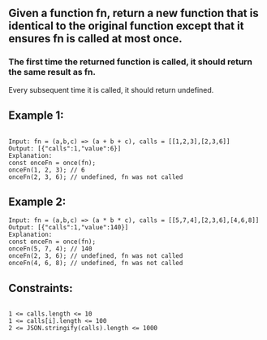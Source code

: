 ## Given a function fn, return a new function that is identical to the original function except that it ensures fn is called at most once.

### The first time the returned function is called, it should return the same result as fn.

Every subsequent time it is called, it should return undefined.

## Example 1:

```

Input: fn = (a,b,c) => (a + b + c), calls = [[1,2,3],[2,3,6]]
Output: [{"calls":1,"value":6}]
Explanation:
const onceFn = once(fn);
onceFn(1, 2, 3); // 6
onceFn(2, 3, 6); // undefined, fn was not called
```

## Example 2:

```
Input: fn = (a,b,c) => (a * b * c), calls = [[5,7,4],[2,3,6],[4,6,8]]
Output: [{"calls":1,"value":140}]
Explanation:
const onceFn = once(fn);
onceFn(5, 7, 4); // 140
onceFn(2, 3, 6); // undefined, fn was not called
onceFn(4, 6, 8); // undefined, fn was not called

```

## Constraints:

```

1 <= calls.length <= 10
1 <= calls[i].length <= 100
2 <= JSON.stringify(calls).length <= 1000

```
